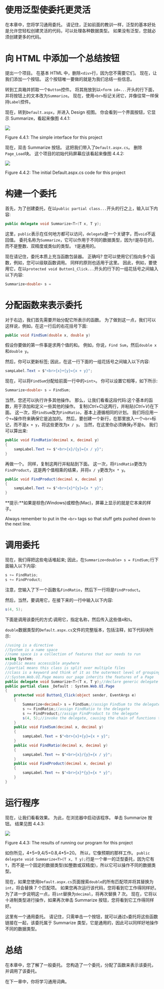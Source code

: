 # 使用泛型使委托更灵活

在本章中，您将学习通用委托。 请记住，正如前面的教训一样，泛型的基本好处是允许您轻松创建灵活的代码，可以处理各种数据类型。 如果没有泛型，您就必须创建更多的代码。

# 向 HTML 中添加一个总结按钮

提出一个项目。 在基本 HTML 中，删除`<div>`行，因为您不需要它们。 现在，让我们添加一个按钮。 这个按钮唯一要做的就是为我们总结一些信息。

转到工具箱并抓取一个`Button`控件。 将其拖放到以`<form id=...`开头的行下面，并将按钮上的文本改为`Summarize`。 现在，使用`<br>`标记关闭它，并像往常一样保持`Label`控件。

现在，转到`Default.aspx`，并进入 Design 视图。 你会看到一个界面按钮，它显示 Summarize，看起来像图 4.4.1:

![](assets/fe04105f-0be6-4f4c-9ce8-2963d98911aa.png)

Figure 4.4.1: The simple interface for this project

现在，双击 Summarize 按钮。 这把我们带入了`Default.aspx.cs`。 删除`Page_Load`块。 这个项目的初始代码屏幕应该看起来像图 4.4.2:

![](assets/ed08da42-eb35-4e4d-930e-2a6b51fc3090.png)

Figure 4.4.2: The initial Default.aspx.cs code for this project

# 构建一个委托

首先，为了创建委托，在以`public partial class...`开头的行之上，输入以下内容:

```cs
public delegate void Summarize<T>(T x, T y);
```

这里，`public`表示在任何地方都可以访问，`delegate`是一个关键字，而`void`不返回值。 委托名称为`Summarize`，它可以作用于不同的数据类型，因为`T`是存在的，而不是整数、双精度或类似的类型。 `T`是通用的。

现在请记住，委托本质上充当函数包装器。 正确吗? 您可以使用它们指向多个函数，例如，您可以级联函数调用。 同样的原则也适用于这里。 因此，例如，要使用它，在以`protected void Button1_Click...`开头的行下的一组花括号之间输入以下内容:

```cs
Summarize<double> s =
```

# 分配函数来表示委托

对于右边，我们首先需要开始分配它所表示的函数。 为了做到这一点，我们可以这样说，例如，在这一行后的右花括号下面:

```cs
public void FindSum(double x, double y)
```

假设你要做的第一件事是求两个值的和。 例如，你说，`Find Sum`，然后`double x`和`double y`。

然后，你可以更新标签; 因此，在这一行下面的一组花括号之间输入以下内容:

```cs
sampLabel.Text = $"<br>{x}+{y}={x + y}";
```

现在，可以将`FindSum`分配给前面一行中的`<int>`。 你可以设置它相等，如下所示:

```cs
Summarize<double> s = FindSum;
```

当然，您还可以执行许多其他操作。 那么，让我们看看这段代码:这个基本的函数，用于添加和定义一些其他的操作。 复制(*Ctrl*+*C*)这两行，并粘贴(*Ctrl*+*V*)在下面。 这一次，将`FindSum`改为`FindRatio`，基本上遵循相同的计划。 我们将应用一个`+=`操作符来确保它是追加的。 然后，要创建一个新行，在那里放入一个`<br>`标记，而不是`x + y`，将这些更改为`x / y`。 当然，在这里你必须确保`y`不是`0`。 我们可以算出来:

```cs
public void FindRatio(decimal x, decimal y)
{
    sampLabel.Text += $"<br>{x}/{y}={x / y}";
}  
```

再做一个。 同样，复制这两行并粘贴到下面。 这一次，将`FindRatio`更改为`FindProduct`，这是两个值相乘的结果，并将`x / y`更改为`x * y`。

```cs
public void FindProduct(decimal x, decimal y)
{
    sampLabel.Text += $"<br>{x}*{y}={x * y}";
}
```

**提示:**如果是棕色(Windows)或橙色(Mac)，屏幕上显示的就是它本来的样子。

Always remember to put in the `<br>` tags so that stuff gets pushed down to the next line.

# 调用委托

现在，我们得把这些电话堆起来; 因此，在`Summarize<double> s = FindSum;`行下面输入以下内容:

```cs
s += FindRatio;
s += FindProduct;
```

注意，您输入了下一个函数名`FindRatio`，然后下一行将是`FindProduct`。

然后，当然，要调用它，在接下来的一行中输入以下内容:

```cs
s(4, 5); 
```

下面是调用该委托的方式:调用它，指定名称，然后传入这些值`4`和`5`。

`double`数据类型的`Default.aspx.cs`文件的完整版本，包括注释，如下代码块所示:

```cs
//using is a directive
//System is a name space
//name space is a collection of features that our needs to run
using System;
//public means accessible anywhere
//partial means this class is split over multiple files
//class is a keyword and think of it as the outermost level of grouping
//:System.Web.UI.Page means our page inherits the features of a Page
public delegate void Summarize<T>(T x, T y);//declare generic delegate
public partial class _Default : System.Web.UI.Page
{
    protected void Button1_Click(object sender, EventArgs e)
    {
        Summarize<decimal> s = FindSum;//assign FindSum to the delegate
        s += FindRatio;//assign FindRatio to the delegate
        s += FindProduct;//assign FindProduct to the delegate
        s(4, 5);//invoke the delegate, causing the chain of functions to be executed
    }
    public void FindSum(decimal x, decimal y)
    {
        sampLabel.Text = $"<br>{x}+{y}={x + y}";
    }
    public void FindRatio(decimal x, decimal y)
    {
        sampLabel.Text += $"<br>{x}/{y}={x / y}";
    }
    public void FindProduct(decimal x, decimal y)
    {
        sampLabel.Text += $"<br>{x}*{y}={x * y}";
    }
}
```

# 运行程序

现在，让我们看看效果。 为此，在浏览器中启动该程序。 单击 Summarize 按钮。 结果见图 4.4.3:

![](assets/127431ed-b4c4-409f-b731-31ac2172b6bc.png)

Figure 4.4.3: The results of running our program for this project

如你所见，4+5=9,4/5=0.8,4*5=20。 所以，它像预期的那样工作。 `public delegate void Summarize<T>(T x, T y);`行是一个单一的泛型委托，因为它有`T`，而不是一个固定的数据类型(如整数或双精度)，所以它可以操作不同的数据类型。

现在，如果您使用`Default.aspx.cs`页面搜索`double`的所有匹配项并将其替换为`int`，将会替换 7 个匹配项。 如果您再次运行该代码，您将看到它工作得同样好。 为了进一步说明这一点，将`int`替换为`decimal`，将再次替换 7 次。 现在，它将以十进制类型进行操作，如果再次单击 Summarize 按钮，您将看到它工作得同样好。

这里有一个通用委托。 请记住，只需单击一个按钮，就可以通过`s`委托将这些函数链接在一起，该委托属于 Summarize 类型，它是通用的，因此可以同样好地操作不同的数据类型。

# 总结

在本章中，您了解了一般委托。 您构造了一个委托，分配了函数来表示该委托，并调用了该委托。

在下一章中，你将学习通用词典。